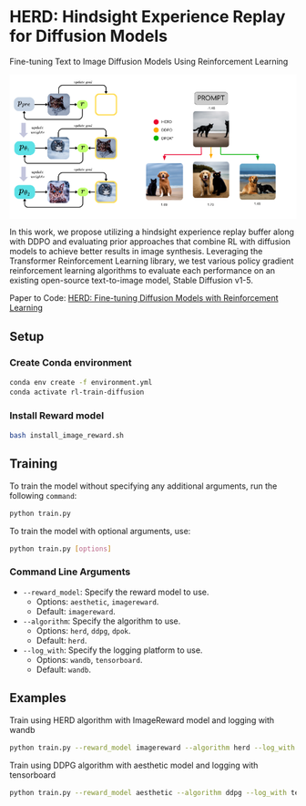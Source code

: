 # HERD: Hindsight Experience Replay for Diffusion Models
Fine-tuning Text to Image Diffusion Models Using Reinforcement Learning

<div style="display: flex; background-color: white; padding: 100; display: inline-block;">
<img src="img/HERD_diagram.png" alt="Image Description" width="200" />
<img src="img/IR_diagram.png" alt="Image Description" width="300" />
</div>

In this work, we propose utilizing a
hindsight experience replay buffer along with
DDPO and evaluating prior approaches that
combine RL with diffusion models to achieve
better results in image synthesis. Leveraging the Transformer Reinforcement Learning
library, we test various policy gradient reinforcement learning algorithms to evaluate
each performance on an existing open-source
text-to-image model, Stable Diffusion v1-5.

Paper to Code: [HERD: Fine-tuning Diffusion Models with Reinforcement Learning](https://drive.google.com/file/d/1GuugzyKCL5i0Yrl8u2Y43t2xzYv8f2tM/view?usp=sharing)

## Setup

### Create Conda environment
```bash
conda env create -f environment.yml
conda activate rl-train-diffusion
```

### Install Reward model
```bash
bash install_image_reward.sh
```

## Training
To train the model without specifying any additional arguments, run the following `command`:
```bash
python train.py 
```
To train the model with optional arguments, use:
```bash
python train.py [options]
```
### Command Line Arguments
- `--reward_model`: Specify the reward model to use. 
    - Options: `aesthetic`, `imagereward`. 
    - Default: `imagereward`.
- `--algorithm`: Specify the algorithm to use. 
    - Options: `herd`, `ddpg`, `dpok`. 
    - Default: `herd`.
- `--log_with`: Specify the logging platform to use. 
    - Options: `wandb`, `tensorboard`. 
    - Default: `wandb`.

## Examples
Train using HERD algorithm with ImageReward model and logging with wandb
```bash
python train.py --reward_model imagereward --algorithm herd --log_with wandb
```
Train using DDPG algorithm with aesthetic model and logging with tensorboard
```bash
python train.py --reward_model aesthetic --algorithm ddpg --log_with tensorboard
```